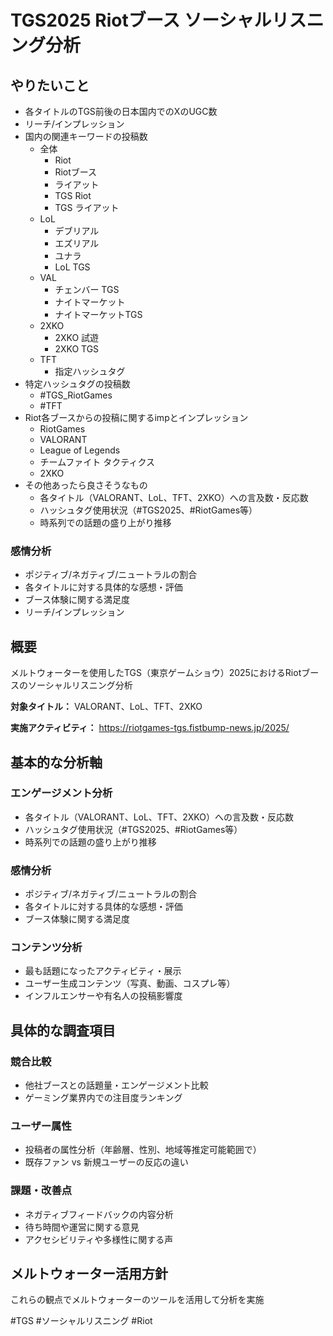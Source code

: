 # TGS2025 Riotブース ソーシャルリスニング分析

## やりたいこと
* 各タイトルのTGS前後の日本国内でのXのUGC数
* リーチ/インプレッション
* 国内の関連キーワードの投稿数
	* 全体
		* Riot
		* Riotブース
		* ライアット
		* TGS Riot
		* TGS ライアット
	* LoL
		* デブリアル
		* エズリアル
		* ユナラ
		* LoL TGS
	* VAL
		* チェンバー TGS
		* ナイトマーケット
		* ナイトマーケットTGS
	* 2XKO
		* 2XKO 試遊
		* 2XKO TGS
	* TFT
		* 指定ハッシュタグ
* 特定ハッシュタグの投稿数
	*  #TGS_RiotGames
	* #TFT
* Riot各ブースからの投稿に関するimpとインプレッション
	* RiotGames
	* VALORANT
	* League of Legends
	* チームファイト タクティクス
	* 2XKO
* その他あったら良さそうなもの
	* 各タイトル（VALORANT、LoL、TFT、2XKO）への言及数・反応数
	- ハッシュタグ使用状況（#TGS2025、#RiotGames等）
	- 時系列での話題の盛り上がり推移

### 感情分析
- ポジティブ/ネガティブ/ニュートラルの割合
- 各タイトルに対する具体的な感想・評価
- ブース体験に関する満足度
- リーチ/インプレッション

## 概要
メルトウォーターを使用したTGS（東京ゲームショウ）2025におけるRiotブースのソーシャルリスニング分析

**対象タイトル：** VALORANT、LoL、TFT、2XKO

**実施アクティビティ：** https://riotgames-tgs.fistbump-news.jp/2025/

## 基本的な分析軸

### エンゲージメント分析
- 各タイトル（VALORANT、LoL、TFT、2XKO）への言及数・反応数
- ハッシュタグ使用状況（#TGS2025、#RiotGames等）
- 時系列での話題の盛り上がり推移

### 感情分析
- ポジティブ/ネガティブ/ニュートラルの割合
- 各タイトルに対する具体的な感想・評価
- ブース体験に関する満足度

### コンテンツ分析
- 最も話題になったアクティビティ・展示
- ユーザー生成コンテンツ（写真、動画、コスプレ等）
- インフルエンサーや有名人の投稿影響度

## 具体的な調査項目

### 競合比較
- 他社ブースとの話題量・エンゲージメント比較
- ゲーミング業界内での注目度ランキング

### ユーザー属性
- 投稿者の属性分析（年齢層、性別、地域等推定可能範囲で）
- 既存ファン vs 新規ユーザーの反応の違い

### 課題・改善点
- ネガティブフィードバックの内容分析
- 待ち時間や運営に関する意見
- アクセシビリティや多様性に関する声

## メルトウォーター活用方針

これらの観点でメルトウォーターのツールを活用して分析を実施

#TGS #ソーシャルリスニング #Riot